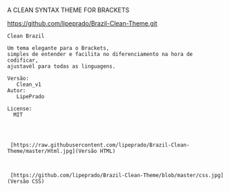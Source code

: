    
   A CLEAN SYNTAX THEME FOR BRACKETS

   https://github.com/lipeprado/Brazil-Clean-Theme.git
   
    Clean Brazil
    
    Um tema elegante para o Brackets, 
    simples de entender e facilita no diferenciamento na hora de codificar,
    ajustavél para todas as linguagens.
    
    Versão:
       Clean_v1
    Autor:
       LipePrado
      
    License: 
      MIT


    
    
     [https://raw.githubusercontent.com/lipeprado/Brazil-Clean-Theme/master/Html.jpg](Versão HTML)
    
   

     [https://github.com/lipeprado/Brazil-Clean-Theme/blob/master/css.jpg](Versão CSS)
